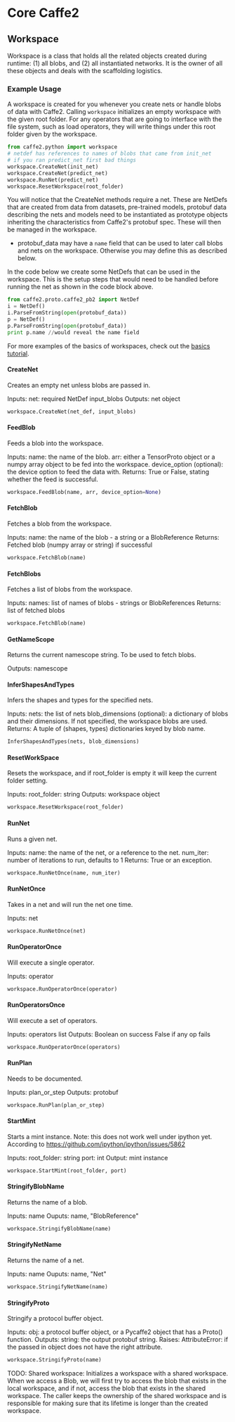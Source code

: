 # Core Caffe2

## Workspace

Workspace is a class that holds all the related objects created during runtime:
(1) all blobs, and
(2) all instantiated networks. It is the owner of all these objects and deals with the scaffolding logistics.

### Example Usage

A workspace is created for you whenever you create nets or handle blobs of data with Caffe2. Calling `workspace` initializes an empty workspace with the given root folder. For any operators that are going to interface with the file system, such as load operators, they will write things under this root folder given by the workspace.

```python
from caffe2.python import workspace
# netdef has references to names of blobs that came from init_net
# if you ran predict_net first bad things
workspace.CreateNet(init_net)
workspace.CreateNet(predict_net)
workspace.RunNet(predict_net)
workspace.ResetWorkspace(root_folder)
```

You will notice that the CreateNet methods require a net. These are NetDefs that are created from data from datasets, pre-trained models, protobuf data describing the nets and models need to be instantiated as prototype objects inheriting the characteristics from Caffe2's protobuf spec. These will then be managed in the workspace.

* protobuf_data may have a `name` field that can be used to later call blobs and nets on the workspace. Otherwise you may define this as described below.

In the code below we create some NetDefs that can be used in the workspace. This is the setup steps that would need to be handled before running the net as shown in the code block above.

```python
from caffe2.proto.caffe2_pb2 import NetDef
i = NetDef()
i.ParseFromString(open(protobuf_data))
p = NetDef()
p.ParseFromString(open(protobuf_data))
print p.name //would reveal the name field
```

For more examples of the basics of workspaces, check out the [basics tutorial](../tutorials/basics.ipynb).

#### CreateNet

Creates an empty net unless blobs are passed in.

Inputs:
  net: required NetDef
  input_blobs
Outputs:
  net object

```python
workspace.CreateNet(net_def, input_blobs)
```

#### FeedBlob

Feeds a blob into the workspace.

Inputs:
  name: the name of the blob.
  arr: either a TensorProto object or a numpy array object to be fed into the workspace.
  device_option (optional): the device option to feed the data with.
Returns:
  True or False, stating whether the feed is successful.

```python
workspace.FeedBlob(name, arr, device_option=None)
```

#### FetchBlob

Fetches a blob from the workspace.

Inputs:
  name: the name of the blob - a string or a BlobReference
Returns:
  Fetched blob (numpy array or string) if successful

```python
workspace.FetchBlob(name)
```

#### FetchBlobs

Fetches a list of blobs from the workspace.

Inputs:
  names: list of names of blobs - strings or BlobReferences
Returns:
  list of fetched blobs

```python
workspace.FetchBlob(name)
```

#### GetNameScope

Returns the current namescope string. To be used to fetch blobs.

Outputs:
  namescope

#### InferShapesAndTypes

Infers the shapes and types for the specified nets.

Inputs:
  nets: the list of nets
  blob_dimensions (optional): a dictionary of blobs and their dimensions. If not specified, the workspace blobs are used.
Returns:
  A tuple of (shapes, types) dictionaries keyed by blob name.

```python
InferShapesAndTypes(nets, blob_dimensions)
```

#### ResetWorkSpace

Resets the workspace, and if root_folder is empty it will keep the current folder setting.

Inputs:
  root_folder: string
Outputs:
  workspace object

```python
workspace.ResetWorkspace(root_folder)
```

#### RunNet

Runs a given net.

  Inputs:
    name: the name of the net, or a reference to the net.
    num_iter: number of iterations to run, defaults to 1
  Returns:
    True or an exception.

```python
workspace.RunNetOnce(name, num_iter)
```

#### RunNetOnce

Takes in a net and will run the net one time.

Inputs:
  net

```python
workspace.RunNetOnce(net)
```

#### RunOperatorOnce

Will execute a single operator.

Inputs:
  operator

```python
workspace.RunOperatorOnce(operator)
```

#### RunOperatorsOnce

Will execute a set of operators.

Inputs:
  operators list
Outputs:
  Boolean on success
  False if any op fails

```python
workspace.RunOperatorOnce(operators)
```

#### RunPlan

Needs to be documented.

Inputs:
  plan_or_step
Outputs:
  protobuf

```python
workspace.RunPlan(plan_or_step)
```  

#### StartMint

Starts a mint instance.
Note: this does not work well under ipython yet. According to https://github.com/ipython/ipython/issues/5862

Inputs:
  root_folder: string
  port: int
Output:
  mint instance

```python
workspace.StartMint(root_folder, port)
```

#### StringifyBlobName

Returns the name of a blob.

Inputs:
  name
Ouputs:
  name, "BlobReference"

```python
workspace.StringifyBlobName(name)
```

#### StringifyNetName

Returns the name of a net.

Inputs:
  name
Ouputs:
  name, "Net"

```python
workspace.StringifyNetName(name)
```

#### StringifyProto

Stringify a protocol buffer object.

Inputs:
  obj: a protocol buffer object, or a Pycaffe2 object that has a Proto()
      function.
Outputs:
  string: the output protobuf string.
Raises:
  AttributeError: if the passed in object does not have the right attribute.

```python
workspace.StringifyProto(name)
```


TODO:
Shared workspace:
Initializes a workspace with a shared workspace.
When we access a Blob, we will first try to access the blob that exists in the local workspace, and if not, access the blob that exists in the shared workspace. The caller keeps the ownership of the shared workspace and is responsible for making sure that its lifetime is longer than the created workspace.
